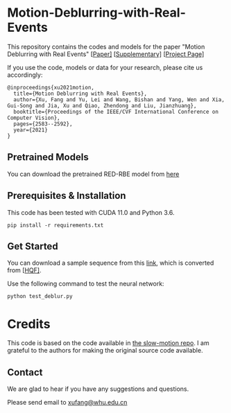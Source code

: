# Motion-Deblurring-with-Real-Events

This repository contains the codes and models for the paper "Motion Deblurring with Real Events" [[Paper\]](https://openaccess.thecvf.com/content/ICCV2021/papers/Xu_Motion_Deblurring_With_Real_Events_ICCV_2021_paper.pdf)  [[Supplementary\]](https://drive.google.com/file/d/1ftUon_OCQQw9ZdeGkiDM75-65EMAFnnK/view?usp=sharing) [[Project Page\]](http://dvs-whu.cn/projects/red/) 

If you use the code, models or data for your research, please cite us accordingly:

```
@inproceedings{xu2021motion,
  title={Motion Deblurring with Real Events},
  author={Xu, Fang and Yu, Lei and Wang, Bishan and Yang, Wen and Xia, Gui-Song and Jia, Xu and Qiao, Zhendong and Liu, Jianzhuang},
  booktitle={Proceedings of the IEEE/CVF International Conference on Computer Vision},
  pages={2583--2592},
  year={2021}
}
```



## Pretrained Models

You can download the pretrained RED-RBE model from [here](https://drive.google.com/file/d/1xBbhMwqPR5p2Fs6VrGR0HagBzVOtNSD7/view?usp=sharing)



## Prerequisites & Installation

This code has been tested with CUDA 11.0 and Python 3.6.

```
pip install -r requirements.txt
```



## Get Started

You can download a sample sequence from this [link](https://drive.google.com/file/d/1kHgel64IRQF6dJmYVFlSnwagK0FPCBxW/view?usp=sharing), which is converted from [[HQF\]](https://drive.google.com/drive/folders/18Xdr6pxJX0ZXTrXW9tK0hC3ZpmKDIt6_).

Use the following command to test the neural network:

```
python test_deblur.py
```



# Credits

This code is based on the code available in [the slow-motion repo](https://github.com/MeiguangJin/slow-motion).  I am grateful to the authors for making the original source code available.



## Contact

We are glad to hear if you have any suggestions and questions.

Please send email to xufang@whu.edu.cn